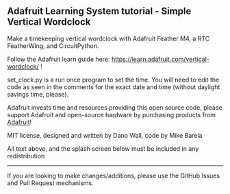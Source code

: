 ## Adafruit Learning System tutorial  - Simple Vertical Wordclock

Make a timekeeping vertical wordclock with Adafruit Feather M4, a RTC FeatherWing, and CircuitPython.

Follow the Adafruit learn guide here: https://learn.adafruit.com/vertical-wordclock/ !

set_clock.py is a run once program to set the time. You will need to edit the code as seen in the comments for the exact date and time (without daylight savings time, please).




Adafruit invests time and resources providing this open source code,
please support Adafruit and open-source hardware by purchasing
products from [Adafruit](https://www.adafruit.com)!
 
MIT license, designed and written by Dano Wall, code by Mike Barela

All text above, and the splash screen below must be included in any redistribution

-----------------------
If you are looking to make changes/additions, please use the GitHub Issues and Pull Request mechanisms.
